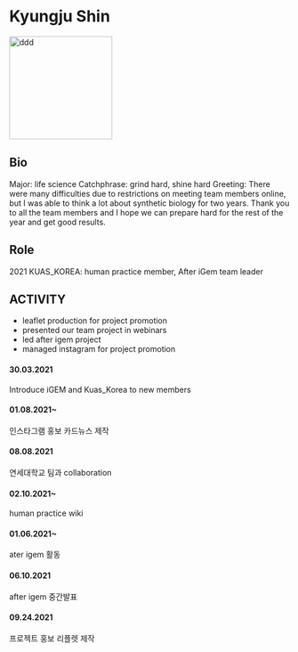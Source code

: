 # Kyungju Shin

<img width="185" alt="ddd" src="https://user-images.githubusercontent.com/87192944/136650020-2145a648-5033-4cb9-a524-fd7ffe833041.PNG">

## Bio
Major: life science
Catchphrase: grind hard, shine hard
Greeting: There were many difficulties due to restrictions on meeting team members online, but I was able to think a lot about synthetic biology for two years. Thank you to all the team members and I hope we can prepare hard for the rest of the year and get good results.

## Role
2021 KUAS_KOREA: human practice member, After iGem team leader

## ACTIVITY
* leaflet production for project promotion
* presented our team project in webinars
* led after igem project
* managed instagram for project promotion


#### 30.03.2021
Introduce iGEM and Kuas_Korea to new members

#### 01.08.2021~
인스타그램 홍보 카드뉴스 제작

#### 08.08.2021
연세대학교 팀과 collaboration

#### 02.10.2021~
human practice wiki

#### 01.06.2021~
ater igem 활동

#### 06.10.2021
after igem 중간발표

#### 09.24.2021
프로젝트 홍보 리플렛 제작
